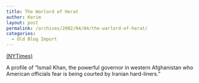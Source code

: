 ```yaml
---
title: The Warlord of Herat
author: Kerim
layout: post
permalink: /archives/2002/04/04/the-warlord-of-herat/
categories:
  - Old Blog Import
---
```

<a href="http://www.nytimes.com/2002/04/03/international/asia/03HERA.html?tntemail0" onclick="_gaq.push(['_trackEvent', 'outbound-article', 'http://www.nytimes.com/2002/04/03/international/asia/03HERA.html?tntemail0', '(NYTimes)']);" >(NYTimes)</a>

A profile of &#8220;Ismail Khan, the powerful governor in western Afghanistan who American officials fear is being courted by Iranian hard-liners.&#8221;

